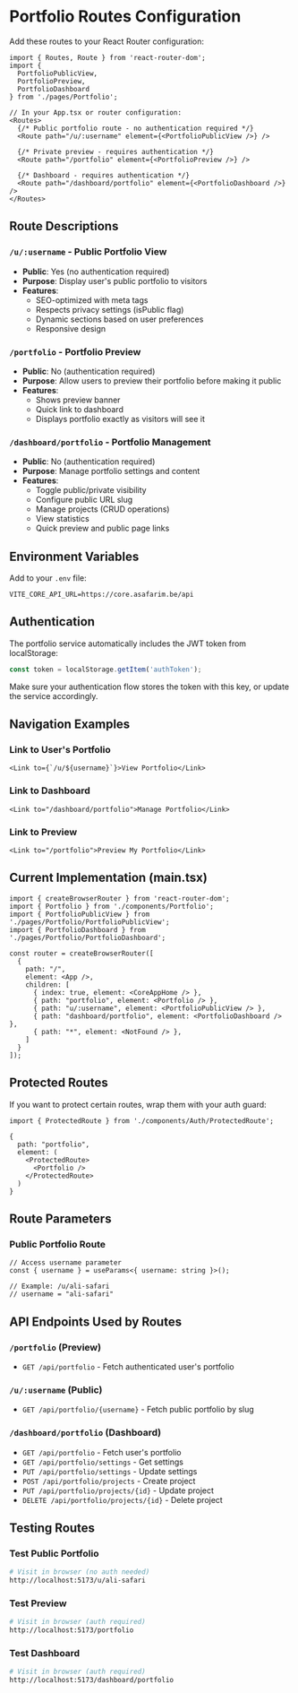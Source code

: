 # Portfolio Routes Configuration

Add these routes to your React Router configuration:

```tsx
import { Routes, Route } from 'react-router-dom';
import { 
  PortfolioPublicView, 
  PortfolioPreview, 
  PortfolioDashboard 
} from './pages/Portfolio';

// In your App.tsx or router configuration:
<Routes>
  {/* Public portfolio route - no authentication required */}
  <Route path="/u/:username" element={<PortfolioPublicView />} />
  
  {/* Private preview - requires authentication */}
  <Route path="/portfolio" element={<PortfolioPreview />} />
  
  {/* Dashboard - requires authentication */}
  <Route path="/dashboard/portfolio" element={<PortfolioDashboard />} />
</Routes>
```

## Route Descriptions

### `/u/:username` - Public Portfolio View
- **Public**: Yes (no authentication required)
- **Purpose**: Display user's public portfolio to visitors
- **Features**:
  - SEO-optimized with meta tags
  - Respects privacy settings (isPublic flag)
  - Dynamic sections based on user preferences
  - Responsive design

### `/portfolio` - Portfolio Preview
- **Public**: No (authentication required)
- **Purpose**: Allow users to preview their portfolio before making it public
- **Features**:
  - Shows preview banner
  - Quick link to dashboard
  - Displays portfolio exactly as visitors will see it

### `/dashboard/portfolio` - Portfolio Management
- **Public**: No (authentication required)
- **Purpose**: Manage portfolio settings and content
- **Features**:
  - Toggle public/private visibility
  - Configure public URL slug
  - Manage projects (CRUD operations)
  - View statistics
  - Quick preview and public page links

## Environment Variables

Add to your `.env` file:

```env
VITE_CORE_API_URL=https://core.asafarim.be/api
```

## Authentication

The portfolio service automatically includes the JWT token from localStorage:

```typescript
const token = localStorage.getItem('authToken');
```

Make sure your authentication flow stores the token with this key, or update the service accordingly.

## Navigation Examples

### Link to User's Portfolio
```tsx
<Link to={`/u/${username}`}>View Portfolio</Link>
```

### Link to Dashboard
```tsx
<Link to="/dashboard/portfolio">Manage Portfolio</Link>
```

### Link to Preview
```tsx
<Link to="/portfolio">Preview My Portfolio</Link>
```

## Current Implementation (main.tsx)

```tsx
import { createBrowserRouter } from 'react-router-dom';
import { Portfolio } from './components/Portfolio';
import { PortfolioPublicView } from './pages/Portfolio/PortfolioPublicView';
import { PortfolioDashboard } from './pages/Portfolio/PortfolioDashboard';

const router = createBrowserRouter([
  {
    path: "/",
    element: <App />,
    children: [
      { index: true, element: <CoreAppHome /> },
      { path: "portfolio", element: <Portfolio /> },
      { path: "u/:username", element: <PortfolioPublicView /> },
      { path: "dashboard/portfolio", element: <PortfolioDashboard /> },
      { path: "*", element: <NotFound /> },
    ]
  }
]);
```

## Protected Routes

If you want to protect certain routes, wrap them with your auth guard:

```tsx
import { ProtectedRoute } from './components/Auth/ProtectedRoute';

{
  path: "portfolio",
  element: (
    <ProtectedRoute>
      <Portfolio />
    </ProtectedRoute>
  )
}
```

## Route Parameters

### Public Portfolio Route
```tsx
// Access username parameter
const { username } = useParams<{ username: string }>();

// Example: /u/ali-safari
// username = "ali-safari"
```

## API Endpoints Used by Routes

### `/portfolio` (Preview)
- `GET /api/portfolio` - Fetch authenticated user's portfolio

### `/u/:username` (Public)
- `GET /api/portfolio/{username}` - Fetch public portfolio by slug

### `/dashboard/portfolio` (Dashboard)
- `GET /api/portfolio` - Fetch user's portfolio
- `GET /api/portfolio/settings` - Get settings
- `PUT /api/portfolio/settings` - Update settings
- `POST /api/portfolio/projects` - Create project
- `PUT /api/portfolio/projects/{id}` - Update project
- `DELETE /api/portfolio/projects/{id}` - Delete project

## Testing Routes

### Test Public Portfolio
```bash
# Visit in browser (no auth needed)
http://localhost:5173/u/ali-safari
```

### Test Preview
```bash
# Visit in browser (auth required)
http://localhost:5173/portfolio
```

### Test Dashboard
```bash
# Visit in browser (auth required)
http://localhost:5173/dashboard/portfolio
```

